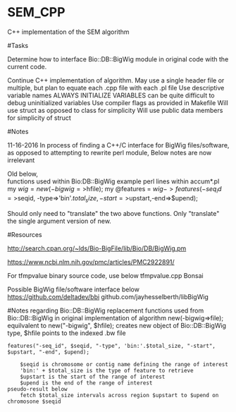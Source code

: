 # SEM_CPP
C++ implementation of the SEM algorithm

#Tasks

Determine how to interface Bio::DB::BigWig module in original code with the current code.

Continue C++ implementation of algorithm.
	May use a single header file or multiple, but plan to equate
	each .cpp file with each .pl file
	Use descriptive variable names
	ALWAYS INITIALIZE VARIABLES
		can be quite difficult to debug uninitialized variables
	Use compiler flags as provided in Makefile
	Will use struct as opposed to class for simplicity
	Will use public data members for simplicity of struct
	
#Notes

11-16-2016
In process of finding a C++/C interface for BigWig files/software, as opposed to attempting to rewrite perl module,
Below notes are now irrelevant

Old below,	
functions used within Bio:DB::BigWig
	example perl lines within accum*.pl
		my $wig = new(-bigwig=>$hfile);
		my @features = $wig->features(-seq_id=>$seqid, -type=>'bin'.$total_size,-start=>$upstart,-end=>$upend);

Should only need to "translate" the two above functions.
Only "translate" the single argument version of new.
	
#Resources

http://search.cpan.org/~lds/Bio-BigFile/lib/Bio/DB/BigWig.pm

https://www.ncbi.nlm.nih.gov/pmc/articles/PMC2922891/

For tfmpvalue binary source code, use below
tfmpvalue.cpp Bonsai

Possible BigWig file/software interface below
https://github.com/deltadev/bbi
github.com/jayhesselberth/libBigWig

#Notes regarding Bio::DB::BigWig replacement
functions used from Bio::DB::BigWig in original implementation of algorithm
	new(-bigwig=>file); equilvalent to new("-bigwig", $hfile);
		creates new object of Bio::DB::BigWig type, $hfile points to the indexed .bw file

	features("-seq_id", $seqid, "-type", 'bin:'.$total_size, "-start", $upstart, "-end", $upend);

		$seqid is chromosome or contig name defining the range of interest
		'bin:' + $total_size is the type of feature to retrieve
		$upstart is the start of the range of interest
		$upend is the end of the range of interest
	pseudo-result below
		fetch $total_size intervals across region $upstart to $upend on chromosone $seqid
